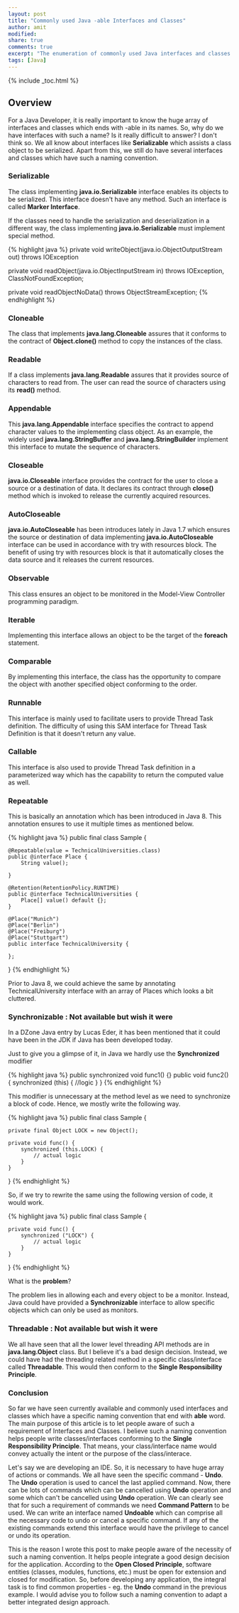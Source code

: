 ```yaml
---
layout: post
title: "Commonly used Java -able Interfaces and Classes"
author: amit
modified:
share: true
comments: true
excerpt: "The enumeration of commonly used Java interfaces and classes that ends with -able"
tags: [Java]
---
```


{% include _toc.html %}

## Overview

For a Java Developer, it is really important to know the huge array of interfaces and classes which ends with -able in its names. So, why do we have interfaces with such a name? Is it really difficult to answer? I don't think so. We all know about interfaces like **Serializable** which assists a class object to be serialized. Apart from this, we still do have several interfaces and classes which have such a naming convention.

### Serializable

The class implementing **java.io.Serializable** interface enables its objects to be serialized. This interface doesn't have any method. Such an interface is called **Marker Interface**.

If the classes need to handle the serialization and deserialization in a different way, the class implementing **java.io.Serializable** must implement special method.

{% highlight java %}
private void writeObject(java.io.ObjectOutputStream out) throws IOException

private void readObject(java.io.ObjectInputStream in) throws IOException, ClassNotFoundException;

private void readObjectNoData() throws ObjectStreamException;
{% endhighlight %}

### Cloneable

The class that implements **java.lang.Cloneable** assures that it conforms to the contract of **Object.clone()** method to copy the instances of the class.

### Readable

If a class implements **java.lang.Readable** assures that it provides source of characters to read from. The user can read the source of characters using its **read()** method.

### Appendable

This **java.lang.Appendable** interface specifies the contract to append character values to the implementing class object. As an example, the widely used **java.lang.StringBuffer** and **java.lang.StringBuilder** implement this interface to mutate the sequence of characters.

### Closeable

**java.io.Closeable** interface provides the contract for the user to close a source or a destination of data. It declares its contract through **close()** method which is invoked to release the currently acquired resources.

### AutoCloseable

**java.io.AutoCloseable** has been introduces lately in Java 1.7 which ensures the source or destination of data implementing **java.io.AutoCloseable** interface can be used in accordance with try with resources block. The benefit of using try with resources block is that it automatically closes the data source and it releases the current resources.

### Observable

This class ensures an object to be monitored in the Model-View Controller programming paradigm.

### Iterable

Implementing this interface allows an object to be the target of the **foreach** statement.

### Comparable

By implementing this interface, the class has the opportunity to compare the object with another specified object conforming to the order.

### Runnable

This interface is mainly used to facilitate users to provide Thread Task definition. The difficulty of using this SAM interface for Thread Task Definition is that it doesn't return any value.

### Callable

This interface is also used to provide Thread Task definition in a parameterized way which has the capability to return the computed value as well.

### Repeatable

This is basically an annotation which has been introduced in Java 8. This annotation ensures to use it multiple times as mentioned below.

{% highlight java %}
public final class Sample {

	@Repeatable(value = TechnicalUniversities.class)
	public @interface Place {
		String value();

	}

	@Retention(RetentionPolicy.RUNTIME)
	public @interface TechnicalUniversities {
		Place[] value() default {};
	}

	@Place("Munich")
	@Place("Berlin")
	@Place("Freiburg")
	@Place("Stuttgart")
	public interface TechnicalUniversity {

	};
}
{% endhighlight %}

Prior to Java 8, we could achieve the same by annotating TechnicalUniversity interface with an array of Places which looks a bit cluttered.

### Synchronizable : Not available but wish it were

In a DZone Java entry by Lucas Eder, it has been mentioned that it could have been in the JDK if Java has been developed today.

Just to give you a glimpse of it, in Java we hardly use the **Synchronized** modifier

{% highlight java %}
public synchronized void func1() {}
public void func2() {
    synchronized (this) {
      //logic
    }
}
{% endhighlight %}

This modifier is unnecessary at the method level as we need to synchronize a block of code. Hence, we mostly write the following way.

{% highlight java %}
public final class Sample {

	private final Object LOCK = new Object();

	private void func() {
		synchronized (this.LOCK) {
			// actual logic
		}
	}
}
{% endhighlight %}

So, if we try to rewrite the same using the following version of code, it would work.

{% highlight java %}
public final class Sample {

	private void func() {
		synchronized ("LOCK") {
			// actual logic
		}
	}

}
{% endhighlight %}

What is the **problem**?

The problem lies in allowing each and every object to be a monitor. Instead, Java could have provided a **Synchronizable** interface to allow specific objects which can only be used as monitors.

### Threadable : Not available but wish it were

We all have seen that all the lower level threading API methods are in **java.lang.Object** class. But I believe it's a bad design decision. Instead, we could have had the threading related method in a specific class/interface called **Threadable**. This would then conform to the **Single Responsibility Principle**.

### Conclusion

So far we have seen currently available and commonly used interfaces and classes which have a specific naming convention that end with **able** word. The main purpose of this article is to let people aware of such a requirement of Interfaces and Classes. I believe such a naming convention helps people write classes/interfaces conforming to the **Single Responsibility Principle**. That means, your class/interface name would convey actually the intent or the purpose of the class/interace.

Let's say we are developing an IDE. So, it is necessary to have huge array of actions or commands. We all have seen the specific command - **Undo**. The **Undo** operation is used to cancel the last applied command. Now, there can be lots of commands which can be cancelled using **Undo** operation and some which can't be cancelled using **Undo** operation. We can clearly see that for such a requirement of commands we need **Command Pattern** to be used. We can write an interface named **Undoable** which can comprise all the necessary code to undo or cancel a specific command. If any of the existing commands extend this interface would have the privilege to cancel or undo its operation.

This is the reason I wrote this post to make people aware of the necessity of such a naming convention. It helps people integrate a good design decision for the application. According to the **Open Closed Principle**, software entities (classes, modules, functions, etc.) must be open for extension and closed for modification. So, before developing any application, the integral task is to find common properties - eg. the **Undo** command in the previous example. I would advise you to follow such a naming convention to adapt a better integrated design approach.
